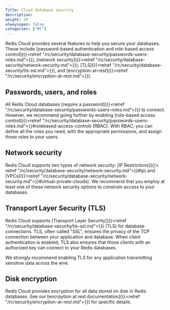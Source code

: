 ```yaml
---
Title: Cloud database security
description:
weight: 20
alwaysopen: false
categories: ["RC"]
---
```


Redis Cloud provides several features to help you secure your databases. These include
[password-based authentication and role-based access control]({{<relref "/rc/security/database-security/passwords-users-roles.md">}}),
[network security]({{<relref "/rc/security/database-security/network-security.md">}}), [TLS]({{<relref "/rc/security/database-security/tls-ssl.md">}}), and [encryption-at-rest]({{<relref "/rc/security/encryption-at-rest.md">}}).

## Passwords, users, and roles

All Redis Cloud databases [require a password]({{<relref "/rc/security/database-security/passwords-users-roles.md">}}) to connect. However, we recommend going
further by enabling [role-based access control]({{<relref "/rc/security/database-security/passwords-users-roles.md">}}#rolebased-access-control) (RBAC). With RBAC, you can define
all the roles you need, with the appropriate permissions, and assign those roles
to your users.

## Network security

Redis Cloud supports two types of network security: [IP Restrictions]({{< relref "/rc/security/database-security/network-security.md">}}#ip) and [VPCs]({{<relref "/rc/security/database-security/network-security.md">}}#virtual-private-clouds). We recommend that you employ at least one of these network security options to constrain access to your databases.

## Transport Layer Security (TLS)

Redis Cloud supports [Transport Layer Security]({{<relref "/rc/security/database-security/tls-ssl.md">}}) (TLS) for database connections. TLS, often called "SSL", ensures the privacy of the TCP connection between your application and database. When client
authentication is enabled, TLS also ensures that those clients with an authorized key can connect to your Redis databases.

We strongly recommend enabling TLS for any application transmitting sensitive data across the wire.

## Disk encryption

Redis Cloud provides encryption for all data stored on disk in Redis databases. See our [encrpytion at rest documentation]({{<relref "/rc/security/encryption-at-rest.md">}}) for specific details.
